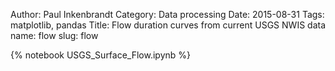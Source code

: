   Author: Paul Inkenbrandt
  Category: Data processing
  Date: 2015-08-31
  Tags: matplotlib, pandas
  Title: Flow duration curves from current USGS NWIS data
  name: flow
  slug: flow

{% notebook USGS_Surface_Flow.ipynb %}
